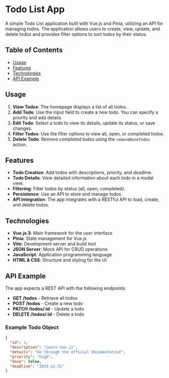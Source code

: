 # Todo List App

A simple Todo List application built with Vue.js and Pinia, utilizing an API for managing todos. The application allows users to create, view, update, and delete todos and provides filter options to sort todos by their status.

## Table of Contents
- [Usage](#usage)
- [Features](#features)
- [Technologies](#technologies)
- [API Example](#api-example)

## Usage

1. **View Todos**: The homepage displays a list of all todos.
2. **Add Todo**: Use the input field to create a new todo. You can specify a priority and add details.
3. **Edit Todo**: Select a todo to view its details, update its status, or save changes.
4. **Filter Todos**: Use the filter options to view all, open, or completed todos.
5. **Delete Todo**: Remove completed todos using the `removeDoneTodos` action.

## Features

- **Todo Creation**: Add todos with descriptions, priority, and deadline.
- **Todo Details**: View detailed information about each todo in a modal view.
- **Filtering**: Filter todos by status (all, open, completed).
- **Persistence**: Use an API to store and manage todos.
- **API Integration**: The app integrates with a RESTful API to load, create, and delete todos.

## Technologies

- **Vue.js 3**: Main framework for the user interface
- **Pinia**: State management for Vue.js
- **Vite**: Development server and build tool
- **JSON Server**: Mock API for CRUD operations
- **JavaScript**: Application programming language
- **HTML & CSS**: Structure and styling for the UI

## API Example

The app expects a REST API with the following endpoints:

- **GET /todos** - Retrieve all todos
- **POST /todos** - Create a new todo
- **PATCH /todos/:id** - Update a todo
- **DELETE /todos/:id** - Delete a todo

### Example Todo Object
```json
{
  "id": 1,
  "description": "Learn Vue.js",
  "details": "Go through the official documentation",
  "priority": "high",
  "done": false,
  "deadline": "2023-12-31"
}